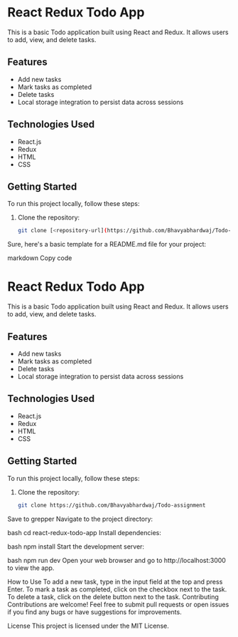 # React Redux Todo App

This is a basic Todo application built using React and Redux. It allows users to add, view, and delete tasks.

## Features

- Add new tasks
- Mark tasks as completed
- Delete tasks
- Local storage integration to persist data across sessions

## Technologies Used

- React.js
- Redux
- HTML
- CSS

## Getting Started

To run this project locally, follow these steps:

1. Clone the repository:

   ```bash
   git clone [<repository-url](https://github.com/Bhavyabhardwaj/Todo-assignment)>

Sure, here's a basic template for a README.md file for your project:

markdown
Copy code
# React Redux Todo App

This is a basic Todo application built using React and Redux. It allows users to add, view, and delete tasks.

## Features

- Add new tasks
- Mark tasks as completed
- Delete tasks
- Local storage integration to persist data across sessions

## Technologies Used

- React.js
- Redux
- HTML
- CSS

## Getting Started

To run this project locally, follow these steps:

1. Clone the repository:

   ```bash
   git clone https://github.com/Bhavyabhardwaj/Todo-assignment
Save to grepper
Navigate to the project directory:

bash
cd react-redux-todo-app
Install dependencies:

bash
npm install
Start the development server:

bash
npm run dev
Open your web browser and go to http://localhost:3000 to view the app.

How to Use
To add a new task, type in the input field at the top and press Enter.
To mark a task as completed, click on the checkbox next to the task.
To delete a task, click on the delete button next to the task.
Contributing
Contributions are welcome! Feel free to submit pull requests or open issues if you find any bugs or have suggestions for improvements.

License
This project is licensed under the MIT License.
